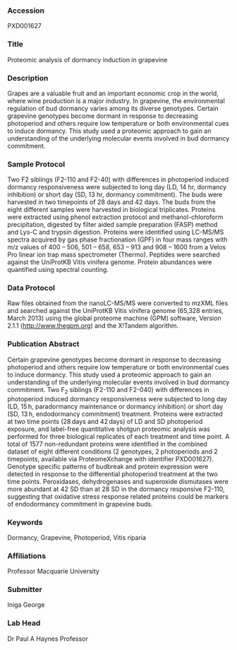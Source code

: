 ### Accession
PXD001627

### Title
Proteomic analysis of dormancy induction in grapevine

### Description
Grapes are a valuable fruit and an important economic crop in the world, where wine production is a major industry. In grapevine, the environmental regulation of bud dormancy varies among its diverse genotypes. Certain grapevine genotypes become dormant in response to decreasing photoperiod and others require low temperature or both environmental cues to induce dormancy. This study used a proteomic approach to gain an understanding of the underlying molecular events involved in bud dormancy commitment.

### Sample Protocol
Two F2 siblings (F2-110 and F2-40) with differences in photoperiod induced dormancy responsiveness were subjected to long day (LD, 14 hr, dormancy inhibition) or short day (SD, 13 hr, dormancy commitment). The buds were harvested in two timepoints of 28 days and 42 days. The buds from the eight different samples were harvested in biological triplicates. Proteins were extracted using phenol extraction protocol and methanol-chloroform precipitation, digested by filter aided sample preparation (FASP) method and Lys-C and trypsin digestion. Proteins were identified using LC-MS/MS spectra acquired by gas phase fractionation (GPF) in four mass ranges with m/z values of 400 – 506, 501 – 658, 653 – 913 and 908 – 1600 from a Velos Pro linear ion trap mass spectrometer (Thermo). Peptides were searched against the UniProtKB Vitis vinifera genome. Protein abundances were quantified using spectral counting.

### Data Protocol
Raw files obtained from the nanoLC-MS/MS were converted to mzXML files and searched against the UniProtKB Vitis vinifera genome (65,328 entries, March 2013) using the global proteome machine (GPM) software, Version 2.1.1 (http://www.thegpm.org) and the X!Tandem algorithm.

### Publication Abstract
Certain grapevine genotypes become dormant in response to decreasing photoperiod and others require low temperature or both environmental cues to induce dormancy. This study used a proteomic approach to gain an understanding of the underlying molecular events involved in bud dormancy commitment. Two F<sub>2</sub> siblings (F2-110 and F2-040) with differences in photoperiod induced dormancy responsiveness were subjected to long day (LD, 15&#x202f;h, paradormancy maintenance or dormancy inhibition) or short day (SD, 13&#x202f;h, endodormancy commitment) treatment. Proteins were extracted at two time points (28&#x202f;days and 42&#x202f;days) of LD and SD photoperiod exposure, and label-free quantitative shotgun proteomic analysis was performed for three biological replicates of each treatment and time point. A total of 1577 non-redundant proteins were identified in the combined dataset of eight different conditions (2 genotypes, 2 photoperiods and 2 timepoints, available via ProteomeXchange with identifier PXD001627). Genotype specific patterns of budbreak and protein expression were detected in response to the differential photoperiod treatment at the two time points. Peroxidases, dehydrogenases and superoxide dismutases were more abundant at 42 SD than at 28 SD in the dormancy responsive F2-110, suggesting that oxidative stress response related proteins could be markers of endodormancy commitment in grapevine buds.

### Keywords
Dormancy, Grapevine, Photoperiod, Vitis riparia

### Affiliations
Professor
Macquarie University

### Submitter
Iniga George

### Lab Head
Dr Paul A Haynes
Professor


